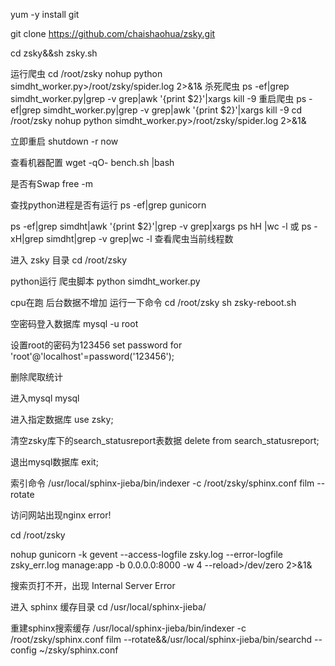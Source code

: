yum -y install git 

git  clone https://github.com/chaishaohua/zsky.git

cd zsky&&sh zsky.sh


运行爬虫
cd /root/zsky
nohup python simdht_worker.py>/root/zsky/spider.log 2>&1&
杀死爬虫
ps -ef|grep simdht_worker.py|grep -v grep|awk '{print $2}'|xargs kill -9
重启爬虫
ps -ef|grep simdht_worker.py|grep -v grep|awk '{print $2}'|xargs kill -9
cd /root/zsky
nohup python simdht_worker.py>/root/zsky/spider.log 2>&1&


立即重启
shutdown -r now

查看机器配置
wget -qO- bench.sh     |bash

是否有Swap
free -m

查找python进程是否有运行
ps -ef|grep gunicorn

ps -ef|grep simdht|awk '{print $2}'|grep -v grep|xargs ps hH |wc -l
或
ps -xH|grep simdht|grep -v grep|wc -l
查看爬虫当前线程数

进入 zsky 目录
cd /root/zsky

python运行 爬虫脚本
python simdht_worker.py

cpu在跑 后台数据不增加 运行一下命令 
cd /root/zsky
sh zsky-reboot.sh


空密码登入数据库
mysql -u root

设置root的密码为123456
set password for 'root'@'localhost'=password('123456');


删除爬取统计

进入mysql
mysql

进入指定数据库
use zsky;

清空zsky库下的search_statusreport表数据
delete from search_statusreport;

退出mysql数据库
exit;

索引命令
/usr/local/sphinx-jieba/bin/indexer -c /root/zsky/sphinx.conf film --rotate


访问网站出现nginx error!

cd /root/zsky

nohup gunicorn -k gevent --access-logfile zsky.log --error-logfile zsky_err.log  manage:app -b 0.0.0.0:8000 -w 4 --reload>/dev/zero 2>&1&


搜索页打不开，出现 Internal Server Error

进入 sphinx 缓存目录
cd /usr/local/sphinx-jieba/

重建sphinx搜索缓存
/usr/local/sphinx-jieba/bin/indexer -c /root/zsky/sphinx.conf film --rotate&&/usr/local/sphinx-jieba/bin/searchd --config ~/zsky/sphinx.conf
